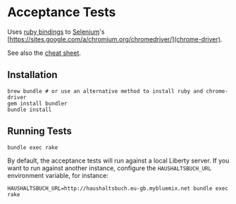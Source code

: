 # Acceptance Tests

Uses [ruby bindings](https://github.com/SeleniumHQ/selenium/wiki/Ruby-Bindings) to [Selenium](https://seleniumhq.github.io)'s [https://sites.google.com/a/chromium.org/chromedriver/](chrome-driver).

See also the [cheat sheet](https://gist.github.com/kenrett/7553278).

## Installation

```
brew bundle # or use an alternative method to install ruby and chrome-driver
gem install bundler
bundle install
```

## Running Tests

```
bundle exec rake
```

By default, the acceptance tests will run against a local Liberty server. If you want to run against another instance, configure the `HAUSHALTSBUCH_URL` environment variable, for instance:

```
HAUSHALTSBUCH_URL=http://haushaltsbuch.eu-gb.mybluemix.net bundle exec rake
```
